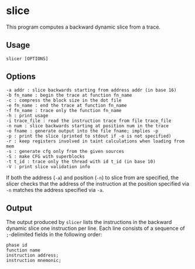 # slice

This program computes a backward dynamic slice from a trace.

## Usage

    slicer [OPTIONS]

## Options
    -a addr : slice backwards starting from address addr (in base 16)
    -b fn_name : begin the trace at function fn_name
    -c : compress the block size in the dot file
    -e fn_name : end the trace at function fn_name
    -f fn_name : trace only the function fn_name
    -h : print usage
    -i trace_file : read the instruction trace from file trace_file
    -n num : slice backwards starting at position num in the trace
    -o fname : generate output into the file fname; implies -p
    -p : print the slice (printed to stdout if -o is not specified)
    -r : keep registers involved in taint calculations when loading from mem
    -s : generate cfg only from the given sources
    -S : make CFG with superblocks
    -t t_id : trace only the thread with id t_id (in base 10)
    -V : print slice validation info


If both the address (`-a`) and position (`-n`) to slice from are specified, the slicer checks that the address of the instruction at the position specified via `-n` matches the address specified via `-a`.

## Output
The output produced by `slicer` lists the instructions in the backward dynamic slice one instruction per line.  Each line consists of a sequence of `;`-delimited fields in the following order:

    phase id
    function name
    instruction address;
    instruction mnemonic;

